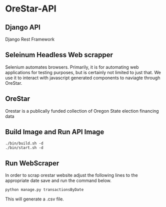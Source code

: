 # OreStar-API

## Django API
Django Rest Framework 

## Seleinum Headless Web scrapper
Selenium automates browsers. Primarily, it is for automating web applications for testing purposes, but is certainly not limited to just that. We use it to interact with javascript generated components to naviagte through OreStar.

## OreStar
Orestar is a publically funded collection of Oregon State election financing data

## Build Image and Run API Image
```
./bin/build.sh -d
./bin/start.sh -d
```

## Run WebScraper
In order to scrap orestar website
adjust the following lines to the appropriate date save and run the command below.
```
python manage.py transactionsByDate
```
This will generate a .csv file.